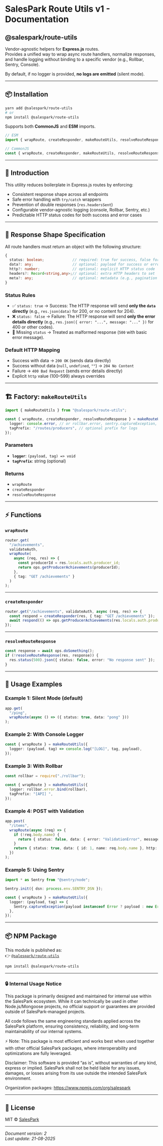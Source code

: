 # SalesPark Route Utils v1 - Documentation

## @salespark/route-utils

Vendor-agnostic helpers for **Express.js** routes.  
Provides a unified way to wrap async route handlers, normalize responses, and handle logging without binding to a specific vendor (e.g., Rollbar, Sentry, Console).

By default, if no logger is provided, **no logs are emitted** (silent mode).

---

## 📦 Installation

```bash
yarn add @salespark/route-utils
# or
npm install @salespark/route-utils
```

Supports both **CommonJS** and **ESM** imports.

```ts
// ESM
import { wrapRoute, createResponder, makeRouteUtils, resolveRouteResponse } from "@salespark/route-utils";

// CommonJS
const { wrapRoute, createResponder, makeRouteUtils, resolveRouteResponse } = require("@salespark/route-utils");
```

---

## 🚀 Introduction

This utility reduces boilerplate in Express.js routes by enforcing:

- Consistent response shape across all endpoints
- Safe error handling with `try/catch` wrappers
- Prevention of double responses (`res.headersSent`)
- Configurable vendor-agnostic logging (console, Rollbar, Sentry, etc.)
- Predictable HTTP status codes for both success and error cases

---

## 📐 Response Shape Specification

All route handlers must return an object with the following structure:

```ts
{
  status: boolean;             // required: true for success, false for failure
  data?: any;                  // optional: payload for success or error
  http?: number;               // optional: explicit HTTP status code
  headers?: Record<string,any>;// optional: extra HTTP headers to set
  meta?: any;                  // optional: metadata (e.g., pagination info)
}
```

### Status Rules

- ✅ `status: true` → Success: The HTTP response will send **only the `data` directly** (e.g., `res.json(data)` for 200, or no content for 204).
- ❌ `status: false` → Failure: The HTTP response will send **only the error details directly** (e.g., `res.json({ error: "...", message: "..." })` for 400 or other codes).
- 🚨 Missing `status` → Treated as malformed response (`500` with basic error message).

### Default HTTP Mapping

- Success with data → `200 OK` (sends data directly)
- Success without data (`null`, `undefined`, `""`) → `204 No Content`
- Failure → `400 Bad Request` (sends error details directly)
- Explicit `http` value (100–599) always overrides

---

## 🏗️ Factory: `makeRouteUtils`

```ts
import { makeRouteUtils } from "@salespark/route-utils";

const { wrapRoute, createResponder, resolveRouteResponse } = makeRouteUtils({
  logger: console.error, // or rollbar.error, sentry.captureException, etc.
  tagPrefix: "/routes/producers", // optional prefix for logs
});
```

### Parameters

- **`logger`**: `(payload, tag) => void`
- **`tagPrefix`**: string (optional)

### Returns

- `wrapRoute`
- `createResponder`
- `resolveRouteResponse`

---

## ⚡ Functions

### `wrapRoute`

```ts
router.get(
  "/achievements",
  validateAuth,
  wrapRoute(
    async (req, res) => {
      const producerId = res.locals.auth.producer_id;
      return ops.getProducerAchievements(producerId);
    },
    { tag: "GET /achievements" }
  )
);
```

---

### `createResponder`

```ts
router.get("/achievements", validateAuth, async (req, res) => {
  const respond = createResponder(res, { tag: "GET /achievements" });
  await respond(() => ops.getProducerAchievements(res.locals.auth.producer_id));
});
```

---

### `resolveRouteResponse`

```ts
const response = await ops.doSomething();
if (!resolveRouteResponse(res, response)) {
  res.status(500).json({ status: false, error: "No response sent" });
}
```

---

## 🧪 Usage Examples

### Example 1: Silent Mode (default)

```ts
app.get(
  "/ping",
  wrapRoute(async () => ({ status: true, data: "pong" }))
);
```

### Example 2: With Console Logger

```ts
const { wrapRoute } = makeRouteUtils({
  logger: (payload, tag) => console.log("[LOG]", tag, payload),
});
```

### Example 3: With Rollbar

```ts
const rollbar = require("./rollbar");

const { wrapRoute } = makeRouteUtils({
  logger: rollbar.error.bind(rollbar),
  tagPrefix: "[API] ",
});
```

### Example 4: POST with Validation

```ts
app.post(
  "/items",
  wrapRoute(async (req) => {
    if (!req.body.name) {
      return { status: false, data: { error: "ValidationError", message: "Name required" }, http: 422 };
    }
    return { status: true, data: { id: 1, name: req.body.name }, http: 201 };
  })
);
```

### Example 5: Using Sentry

```ts
import * as Sentry from "@sentry/node";

Sentry.init({ dsn: process.env.SENTRY_DSN });

const { wrapRoute } = makeRouteUtils({
  logger: (payload, tag) => {
    Sentry.captureException(payload instanceof Error ? payload : new Error(JSON.stringify(payload)));
  },
});
```

---

## 📦 NPM Package

This module is published as:  
👉 [`@salespark/route-utils`](https://www.npmjs.com/package/@salespark/route-utils)

```bash
npm install @salespark/route-utils
```

---

### 🔒 Internal Usage Notice

This package is primarily designed and maintained for internal use within the SalesPark ecosystem.
While it can technically be used in other Node.js/Mongoose projects, no official support or guarantees are provided outside of SalesPark-managed projects.

All code follows the same engineering standards applied across the SalesPark platform, ensuring consistency, reliability, and long-term maintainability of our internal systems.

⚡ Note: This package is most efficient and works best when used together with other official SalesPark packages, where interoperability and optimizations are fully leveraged.

Disclaimer: This software is provided “as is”, without warranties of any kind, express or implied. SalesPark shall not be held liable for any issues, damages, or losses arising from its use outside the intended SalesPark environment.

Organization packages: https://www.npmjs.com/org/salespark

---

## 📄 License

MIT © [SalesPark](https://salespark.io)

---

_Document version: 2_  
_Last update: 21-08-2025_
